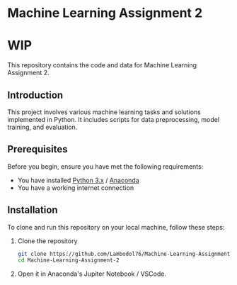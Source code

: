 # Machine Learning Assignment 2
# WIP
This repository contains the code and data for Machine Learning Assignment 2.
## Introduction

This project involves various machine learning tasks and solutions implemented in Python. It includes scripts for data preprocessing, model training, and evaluation.

## Prerequisites

Before you begin, ensure you have met the following requirements:
- You have installed [Python 3.x](https://www.python.org/downloads/) / [Anaconda](https://www.anaconda.com/download)
- You have a working internet connection

## Installation

To clone and run this repository on your local machine, follow these steps:

1. Clone the repository
   ```bash
   git clone https://github.com/Lambodol76/Machine-Learning-Assignment-2.git
   cd Machine-Learning-Assignment-2

2. Open it in Anaconda's Jupiter Notebook / VSCode.
